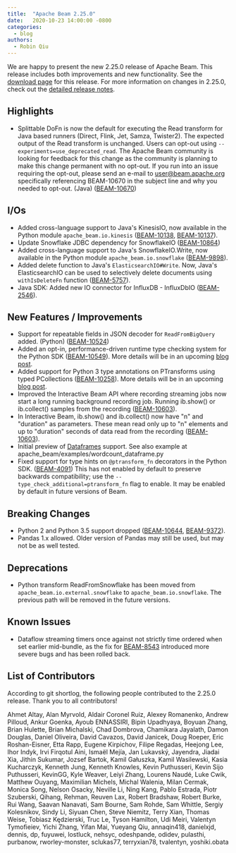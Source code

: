 ```yaml
---
title:  "Apache Beam 2.25.0"
date:   2020-10-23 14:00:00 -0800
categories:
  - blog
authors:
  - Robin Qiu
---
```

<!--
Licensed under the Apache License, Version 2.0 (the "License");
you may not use this file except in compliance with the License.
You may obtain a copy of the License at
http://www.apache.org/licenses/LICENSE-2.0
Unless required by applicable law or agreed to in writing, software
distributed under the License is distributed on an "AS IS" BASIS,
WITHOUT WARRANTIES OR CONDITIONS OF ANY KIND, either express or implied.
See the License for the specific language governing permissions and
limitations under the License.
-->
We are happy to present the new 2.25.0 release of Apache Beam. This release includes both improvements and new functionality.
See the [download page](/get-started/downloads/#2250-2020-10-23) for this release.
For more information on changes in 2.25.0, check out the
[detailed release notes](https://issues.apache.org/jira/secure/ReleaseNote.jspa?projectId=12319527&version=12347147).

## Highlights

* Splittable DoFn is now the default for executing the Read transform for Java based runners (Direct, Flink, Jet, Samza, Twister2). The expected output of the Read transform is unchanged. Users can opt-out using `--experiments=use_deprecated_read`. The Apache Beam community is looking for feedback for this change as the community is planning to make this change permanent with no opt-out. If you run into an issue requiring the opt-out, please send an e-mail to [user@beam.apache.org](mailto:user@beam.apache.org) specifically referencing BEAM-10670 in the subject line and why you needed to opt-out. (Java) ([BEAM-10670](https://issues.apache.org/jira/browse/BEAM-10670))

## I/Os

* Added cross-language support to Java's KinesisIO, now available in the Python module `apache_beam.io.kinesis` ([BEAM-10138](https://issues.apache.org/jira/browse/BEAM-10138), [BEAM-10137](https://issues.apache.org/jira/browse/BEAM-10137)).
* Update Snowflake JDBC dependency for SnowflakeIO ([BEAM-10864](https://issues.apache.org/jira/browse/BEAM-10864))
* Added cross-language support to Java's SnowflakeIO.Write, now available in the Python module `apache_beam.io.snowflake` ([BEAM-9898](https://issues.apache.org/jira/browse/BEAM-9898)).
* Added delete function to Java's `ElasticsearchIO#Write`. Now, Java's ElasticsearchIO can be used to selectively delete documents using `withIsDeleteFn` function ([BEAM-5757](https://issues.apache.org/jira/browse/BEAM-5757)).
* Java SDK: Added new IO connector for InfluxDB - InfluxDbIO ([BEAM-2546](https://issues.apache.org/jira/browse/BEAM-2546)).

## New Features / Improvements

* Support for repeatable fields in JSON decoder for `ReadFromBigQuery` added. (Python) ([BEAM-10524](https://issues.apache.org/jira/browse/BEAM-10524))
* Added an opt-in, performance-driven runtime type checking system for the Python SDK ([BEAM-10549](https://issues.apache.org/jira/browse/BEAM-10549)).
    More details will be in an upcoming [blog post](https://beam.apache.org/blog/python-performance-runtime-type-checking/index.html).
* Added support for Python 3 type annotations on PTransforms using typed PCollections ([BEAM-10258](https://issues.apache.org/jira/browse/BEAM-10258)).
    More details will be in an upcoming [blog post](https://beam.apache.org/blog/python-improved-annotations/index.html).
* Improved the Interactive Beam API where recording streaming jobs now start a long running background recording job. Running ib.show() or ib.collect() samples from the recording ([BEAM-10603](https://issues.apache.org/jira/browse/BEAM-10603)).
* In Interactive Beam, ib.show() and ib.collect() now have "n" and "duration" as parameters. These mean read only up to "n" elements and up to "duration" seconds of data read from the recording ([BEAM-10603](https://issues.apache.org/jira/browse/BEAM-10603)).
* Initial preview of [Dataframes](https://s.apache.org/simpler-python-pipelines-2020#slide=id.g905ac9257b_1_21) support.
    See also example at apache_beam/examples/wordcount_dataframe.py
* Fixed support for type hints on `@ptransform_fn` decorators in the Python SDK.
  ([BEAM-4091](https://issues.apache.org/jira/browse/BEAM-4091))
  This has not enabled by default to preserve backwards compatibility; use the
  `--type_check_additional=ptransform_fn` flag to enable. It may be enabled by
  default in future versions of Beam.

## Breaking Changes

* Python 2 and Python 3.5 support dropped ([BEAM-10644](https://issues.apache.org/jira/browse/BEAM-10644), [BEAM-9372](https://issues.apache.org/jira/browse/BEAM-9372)).
* Pandas 1.x allowed.  Older version of Pandas may still be used, but may not be as well tested.

## Deprecations

* Python transform ReadFromSnowflake has been moved from `apache_beam.io.external.snowflake` to `apache_beam.io.snowflake`. The previous path will be removed in the future versions.

## Known Issues

* Dataflow streaming timers once against not strictly time ordered when set earlier mid-bundle, as the fix for  [BEAM-8543](https://issues.apache.org/jira/browse/BEAM-8543) introduced more severe bugs and has been rolled back.


## List of Contributors

According to git shortlog, the following people contributed to the 2.25.0 release. Thank you to all contributors!

Ahmet Altay, Alan Myrvold, Aldair Coronel Ruiz, Alexey Romanenko, Andrew Pilloud, Ankur Goenka,
Ayoub ENNASSIRI, Bipin Upadhyaya, Boyuan Zhang, Brian Hulette, Brian Michalski, Chad Dombrova,
Chamikara Jayalath, Damon Douglas, Daniel Oliveira, David Cavazos, David Janicek, Doug Roeper, Eric
Roshan-Eisner, Etta Rapp, Eugene Kirpichov, Filipe Regadas, Heejong Lee, Ihor Indyk, Irvi Firqotul
Aini, Ismaël Mejía, Jan Lukavský, Jayendra, Jiadai Xia, Jithin Sukumar, Jozsef Bartok, Kamil
Gałuszka, Kamil Wasilewski, Kasia Kucharczyk, Kenneth Jung, Kenneth Knowles, Kevin Puthusseri, Kevin
Sijo Puthusseri, KevinGG, Kyle Weaver, Leiyi Zhang, Lourens Naudé, Luke Cwik, Matthew Ouyang,
Maximilian Michels, Michal Walenia, Milan Cermak, Monica Song, Nelson Osacky, Neville Li, Ning Kang,
Pablo Estrada, Piotr Szuberski, Qihang, Rehman, Reuven Lax, Robert Bradshaw, Robert Burke, Rui Wang,
Saavan Nanavati, Sam Bourne, Sam Rohde, Sam Whittle, Sergiy Kolesnikov, Sindy Li, Siyuan Chen, Steve
Niemitz, Terry Xian, Thomas Weise, Tobiasz Kędzierski, Truc Le, Tyson Hamilton, Udi Meiri, Valentyn
Tymofieiev, Yichi Zhang, Yifan Mai, Yueyang Qiu, annaqin418, danielxjd, dennis, dp, fuyuwei,
lostluck, nehsyc, odeshpande, odidev, pulasthi, purbanow, rworley-monster, sclukas77, terryxian78,
tvalentyn, yoshiki.obata
